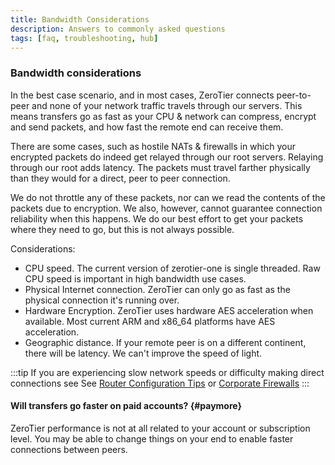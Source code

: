 ```yaml
---
title: Bandwidth Considerations
description: Answers to commonly asked questions
tags: [faq, troubleshooting, hub]
---
```


### Bandwidth considerations

In the best case scenario, and in most cases, ZeroTier connects peer-to-peer and none of your network traffic travels through our servers. This means transfers go as fast as your CPU & network can compress, encrypt and send packets, and how fast the remote end can receive them.

There are some cases, such as hostile NATs & firewalls in which your encrypted packets do indeed get relayed through our root servers. Relaying through our root adds latency. The packets must travel farther physically than they would for a direct, peer to peer connection.

We do not throttle any of these packets, nor can we read the contents of the packets due to encryption. We also, however, cannot guarantee connection reliability when this happens. We do our best effort to get your packets where they need to go, but this is not always possible.

Considerations:

- CPU speed. The current version of zerotier-one is single threaded. Raw CPU speed is important in high bandwidth use cases.
- Physical Internet connection. ZeroTier can only go as fast as the physical connection it's running over.
- Hardware Encryption. ZeroTier uses hardware AES acceleration when available. Most current ARM and x86_64 platforms have AES acceleration.
- Geographic distance. If your remote peer is on a different continent, there will be latency. We can't improve the speed of light.

:::tip
If you are experiencing slow network speeds or difficulty making direct connections see See [Router Configuration Tips](./routertips.md) or [Corporate Firewalls](./corporate-firewalls.md)
:::

#### Will transfers go faster on paid accounts? {#paymore}

ZeroTier performance is not at all related to your account or subscription level. You may be able to change things on your end to enable faster connections between peers.